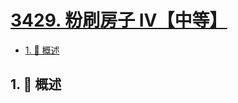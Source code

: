 # [3429. 粉刷房子 IV【中等】](https://github.com/tnotesjs/TNotes.leetcode/tree/main/notes/3429.%20%E7%B2%89%E5%88%B7%E6%88%BF%E5%AD%90%20IV%E3%80%90%E4%B8%AD%E7%AD%89%E3%80%91)

<!-- region:toc -->

- [1. 📝 概述](#1--概述)

<!-- endregion:toc -->

## 1. 📝 概述
